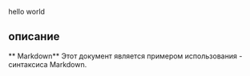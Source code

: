 hello
world
## описание
 ** Markdown** Этот документ является примером использования - синтаксиса Markdown.